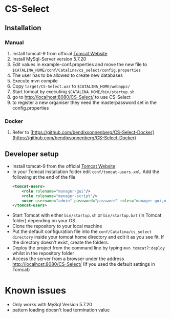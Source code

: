 # CS-Select

## Installation
### Manual
1. Install tomcat-9 from official [Tomcat Website](http://tomcat.apache.org/)
1. Install MySql-Server version 5.7.20
1. Edit values in example-conf.properties and move the new file to `$CATALINA_HOME/conf/Catalina/cs_select/config.properties`
1. The user has to be allowed to create new databases
1. Execute mvn compile 
1. Copy `target/CS-Select.war` to `$CATALINA_HOME/webapps/`
1. Start tomcat by executing `$CATALINA_HOME/bin/startup.sh`
1. go to [http://localhost:8080/CS-Select/](http://localhost:8080/CS-Select/) to use CS-Select
1. to register a new organiser they need the masterpassword set in the config.properties
### Docker
1. Refer to [https://github.com/bendixsonnenberg/CS-Select-Docker](https://github.com/bendixsonnenberg/CS-Select-Docker)

## Developer setup
- Install tomcat-9 from the official [Tomcat Website](http://tomcat.apache.org/) 
- In your Tomcat installation folder edit `conf/tomcat-users.xml`.
    Add the following at the end of the file 
    ```xml
    <tomcat-users>
        <role rolename="manager-gui"/>
        <role rolename="manager-script"/>
        <user username="admin" password="password" roles="manager-gui,manager-script" />
    </tomcat-users>
    ```
- Start Tomcat with either `bin/startup.sh` or `bin/startup.bat` (in Tomcat folder) depending on your OS.
- Clone the repository to your local machine
- Put the default configuration file into the `conf/Catalina/cs_select directory` inside your tomcat home directory and edit it as you see fit. If the directory doesn't exist, create the folders.
- Deploy the project from the command line by typing `mvn tomcat7:deploy` whilst in the repository folder
- Access the server from a browser under the address [http://localhost:8080/CS-Select/]() (If you used the default settings in
 Tomcat)
 
 # Known issues
 - Only works with MySql Version 5.7.20
 - pattern loading doesn't load termination value
